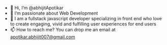 - 👋 Hi, I’m @abhijitApotikar
- 👀 I’m passionate about Web Development
- 🌱 I am a fullstack javascript developer specializing in front end who love to create engaging, vivid and fulfilling user experiences for end users 
- 📫 How to reach me? You can drop me an email at apotikar.abhijit007@gmail.com

<!---
abhijitApotikar/abhijitApotikar is a ✨ special ✨ repository because its `README.md` (this file) appears on your GitHub profile.
You can click the Preview link to take a look at your changes.
--->
